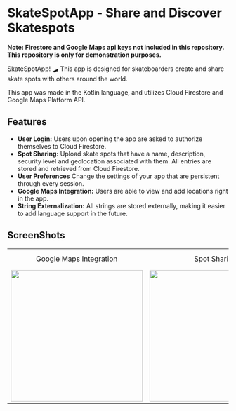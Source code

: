 # SkateSpotApp - Share and Discover Skatespots

**Note: Firestore and Google Maps api keys not included in this repository. This repository is only for demonstration purposes.**

SkateSpotApp! 🛹 This app is designed for skateboarders create and share skate spots with others around the world.

This app was made in the Kotlin language, and utilizes Cloud Firestore and Google Maps Platform API.  

## Features

- **User Login:** Users upon opening the app are asked to authorize themselves to Cloud Firestore.
- **Spot Sharing:** Upload skate spots that have a name, description, security level and geolocation associated with them. All entries are stored and retrieved from Cloud Firestore.
- **User Preferences** Change the settings of your app that are persistent through every session.
- **Google Maps Integration:** Users are able to view and add locations right in the app.
- **String Externalization:** All strings are stored externally, making it easier to add language support in the future.

## ScreenShots
<table>
  <tr>
     <td align="center">Google Maps Integration</td>
     <td align="center">Spot Sharing</td>
     <td align="center">User Preferences</td>
     <td align="center">Recycler View Displaying Entries Retrieved From Firestore</td>
  </tr>
  <tr>
    <td><img src="https://github.com/robert-caulfield/SkateSpotApp/assets/113054389/71f8da09-90c2-489e-84d5-07dd36adb7b3" width="300"></td>
    <td><img src="https://github.com/robert-caulfield/SkateSpotApp/assets/113054389/ac2950d4-1e10-4a7d-8daf-bcc95040e0c4" width="300"></td>
    <td><img src="https://github.com/robert-caulfield/SkateSpotApp/assets/113054389/7595f8f4-37f1-430b-911f-33ca3a51b7b7" width="300"></td>
    <td><img src="https://github.com/robert-caulfield/SkateSpotApp/assets/113054389/0f41158e-f6c7-425e-864b-4db691638b95" width="300"></td>
  </tr>

 </table>
